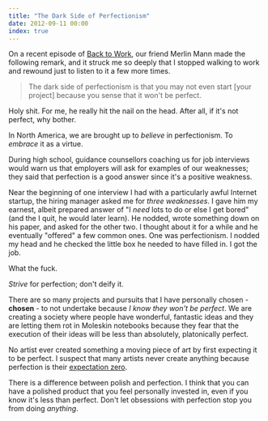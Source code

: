 ```yaml
---
title: "The Dark Side of Perfectionism"
date: 2012-09-11 00:00
index: true
---
```


On a recent episode of [Back to Work](http://5by5.tv/b2w/83), our friend Merlin Mann made the following remark, and it struck me so deeply that I stopped walking to work and rewound just to listen to it a few more times.

> The dark side of perfectionism is that you may not even start [your project] because you sense that it won't be perfect.

Holy shit. For me, he really hit the nail on the head. After all, if it's not perfect, why bother.

In North America, we are brought up to _believe_ in perfectionism. To _embrace_ it as a virtue.

During high school, guidance counsellors coaching us for job interviews would warn us that employers will ask for examples of our weaknesses; they said that perfection is a good answer since it's a positive weakness.

Near the beginning of one interview I had with a particularly awful Internet startup, the hiring manager asked me for _three weaknesses_. I gave him my earnest, albeit prepared answer of "I _need_ lots to do or else I get bored" (and the I quit, he would later learn). He nodded, wrote something down on his paper, and asked for the other two. I thought about it for a while and he eventually "offered" a few common ones. One was perfectionism. I nodded my head and he checked the little box he needed to have filled in. I got the job.

What the fuck.

_Strive_ for perfection; don't deify it.

There are so many projects and pursuits that I have personally chosen - **chosen** - to not undertake because _I know they won't be perfect_. We are creating a society where people have wonderful, fantastic ideas and they are letting them rot in Moleskin notebooks because they fear that the execution of their ideas will be less than absolutely, platonically perfect.

No artist ever created something a moving piece of art by first expecting it to be perfect. I suspect that many artists never create anything because perfection is their [expectation zero](http://5by5.tv/b2w/70).

There is a difference between polish and perfection. I think that you can have a polished product that you feel personally invested in, even if you know it's less than perfect. Don't let obsessions with perfection stop you from doing _anything_.

<!-- more -->
